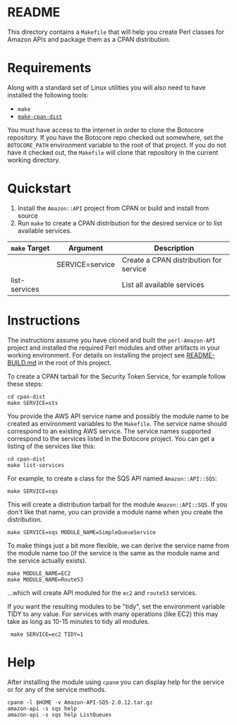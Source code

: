 # README

This directory contains a `Makefile` that will help you create Perl
classes for Amazon APIs and package them as a CPAN distribution.

# Requirements

Along with a standard set of Linux utilities you will also need to
have installed the following tools:

* `make`
* [`make-cpan-dist`](https://github.com/rlauer6/make-cpan-dist.git)

You must have access to the internet in order to clone the Botocore
repository. If you have the Botocore repo checked out somewhere, set the
`BOTOCORE_PATH` environment variable to the root of that project. If
you do not have it checked out, the `Makefile` will clone that
repository in the current working directory.

# Quickstart

1. Install the `Amazon::API` project from CPAN or build and install from source
1. Run `make` to create a CPAN distribution for the desired service or
   to list available services.
   
| `make` Target | Argument | Description |
| ------------- | -------- | ----------- |
|               | SERVICE=service  | Create a CPAN distribution for service |
| list-services |          | List all available services |

# Instructions

The instructions assume you have cloned and built the
`perl-Amazon-API` project and installed the required Perl modules and other
artifacts in your working environment. For details on installing the
project see [README-BUILD.md](/README-BUILD.md) in the root of this
project.

To create a CPAN tarball for the Security Token Service, for example
follow these steps:

```
cd cpan-dist
make SERVICE=sts
```

You provide the AWS API service name and possibly the module name to
be created as environment variables to the `Makefile`. The service
name should correspond to an existing AWS service. The service names
supported correspond to the services listed in the Botocore
project. You can get a listing of the services like this:

```
cd cpan-dist
make list-services
```

For example, to create a class for the SQS API named
`Amazon::API::SQS`:

```
make SERVICE=sqs
```

This will create a distribution tarball for the module `Amazon::API::SQS`. If
you don't like that name, you can provide a module name when you
create the distribution.

```
make SERVICE=sqs MODULE_NAME=SimpleQueueService
```

To make things just a bit more flexible, we can derive the service
name from the module name too (if the service is the same as the
module name and the service actually exists).

```
make MODULE_NAME=EC2
make MODULE_NAME=Route53
```

...which will create API moduled for the `ec2` and `route53`
services.

If you want the resulting modules to be "tidy", set the environment
variable TIDY to any value. For services with many operations (like
EC2) this may take as long as 10-15 minutes to tidy all modules.

```
 make SERVICE=ec2 TIDY=1
```

# Help

After installing the module using `cpanm` you can display help for the
service or for any of the service methods.

```
cpanm -l $HOME -v Amazon-API-SQS-2.0.12.tar.gz
amazon-api -s sqs help
amazon-api -s sqs help ListQueues
```
